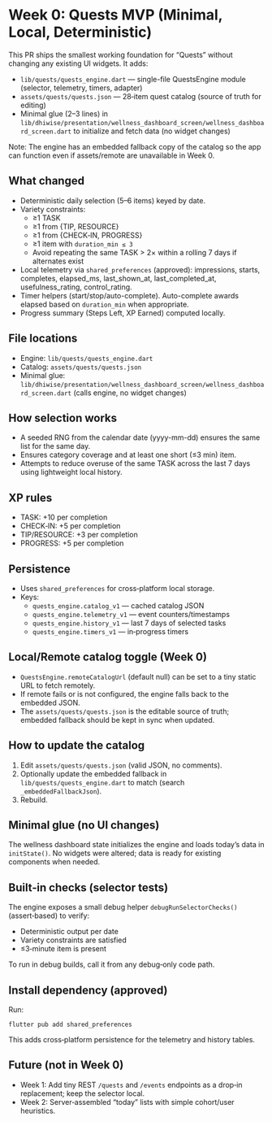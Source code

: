 # Week 0: Quests MVP (Minimal, Local, Deterministic)

This PR ships the smallest working foundation for “Quests” without changing any existing UI widgets. It adds:

- `lib/quests/quests_engine.dart` — single-file QuestsEngine module (selector, telemetry, timers, adapter)
- `assets/quests/quests.json` — 28‑item quest catalog (source of truth for editing)
- Minimal glue (2–3 lines) in `lib/dhiwise/presentation/wellness_dashboard_screen/wellness_dashboard_screen.dart` to initialize and fetch data (no widget changes)

Note: The engine has an embedded fallback copy of the catalog so the app can function even if assets/remote are unavailable in Week 0.

## What changed

- Deterministic daily selection (5–6 items) keyed by date.
- Variety constraints:
  - ≥1 TASK
  - ≥1 from {TIP, RESOURCE}
  - ≥1 from {CHECK‑IN, PROGRESS}
  - ≥1 item with `duration_min ≤ 3`
  - Avoid repeating the same TASK > 2× within a rolling 7 days if alternates exist
- Local telemetry via `shared_preferences` (approved): impressions, starts, completes, elapsed_ms, last_shown_at, last_completed_at, usefulness_rating, control_rating.
- Timer helpers (start/stop/auto-complete). Auto-complete awards elapsed based on `duration_min` when appropriate.
- Progress summary (Steps Left, XP Earned) computed locally.

## File locations

- Engine: `lib/quests/quests_engine.dart`
- Catalog: `assets/quests/quests.json`
- Minimal glue: `lib/dhiwise/presentation/wellness_dashboard_screen/wellness_dashboard_screen.dart` (calls engine, no widget changes)

## How selection works

- A seeded RNG from the calendar date (yyyy-mm-dd) ensures the same list for the same day.
- Ensures category coverage and at least one short (≤3 min) item.
- Attempts to reduce overuse of the same TASK across the last 7 days using lightweight local history.

## XP rules

- TASK: +10 per completion
- CHECK‑IN: +5 per completion
- TIP/RESOURCE: +3 per completion
- PROGRESS: +5 per completion

## Persistence

- Uses `shared_preferences` for cross‑platform local storage.
- Keys:
  - `quests_engine.catalog_v1` — cached catalog JSON
  - `quests_engine.telemetry_v1` — event counters/timestamps
  - `quests_engine.history_v1` — last 7 days of selected tasks
  - `quests_engine.timers_v1` — in‑progress timers

## Local/Remote catalog toggle (Week 0)

- `QuestsEngine.remoteCatalogUrl` (default null) can be set to a tiny static URL to fetch remotely.
- If remote fails or is not configured, the engine falls back to the embedded JSON.
- The `assets/quests/quests.json` is the editable source of truth; embedded fallback should be kept in sync when updated.

## How to update the catalog

1. Edit `assets/quests/quests.json` (valid JSON, no comments).
2. Optionally update the embedded fallback in `lib/quests/quests_engine.dart` to match (search `_embeddedFallbackJson`).
3. Rebuild.

## Minimal glue (no UI changes)

The wellness dashboard state initializes the engine and loads today’s data in `initState()`. No widgets were altered; data is ready for existing components when needed.

## Built‑in checks (selector tests)

The engine exposes a small debug helper `debugRunSelectorChecks()` (assert‑based) to verify:
- Deterministic output per date
- Variety constraints are satisfied
- ≤3‑minute item is present

To run in debug builds, call it from any debug‑only code path.

## Install dependency (approved)

Run:

```
flutter pub add shared_preferences
```

This adds cross‑platform persistence for the telemetry and history tables.

## Future (not in Week 0)

- Week 1: Add tiny REST `/quests` and `/events` endpoints as a drop‑in replacement; keep the selector local.
- Week 2: Server‑assembled “today” lists with simple cohort/user heuristics.
